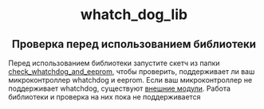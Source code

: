 <h1 align="center">whatch_dog_lib</h1>
<h2 align="center">Проверка перед использованием библиотеки</h2>
Перед использованием библиотеки запустите скетч из папки <a href="https://github.com/bezzzubik/whatch_dog_lib/tree/main/check_whatcdog_and_eeprom/main" target="_blank">check_whatchdog_and_eeprom</a>, чтобы проверить, поддерживает ли ваш микроконтроллер whatchdog и eeprom.
Если ваш микроконтроллер не поддерживает whatchdog, существуют <a href="https://wiki.iarduino.ru/page/storozhevoy-taymer/" target="_blank">внешние модули</a>. Работа библиотеки и проверка на них пока не поддерживается
